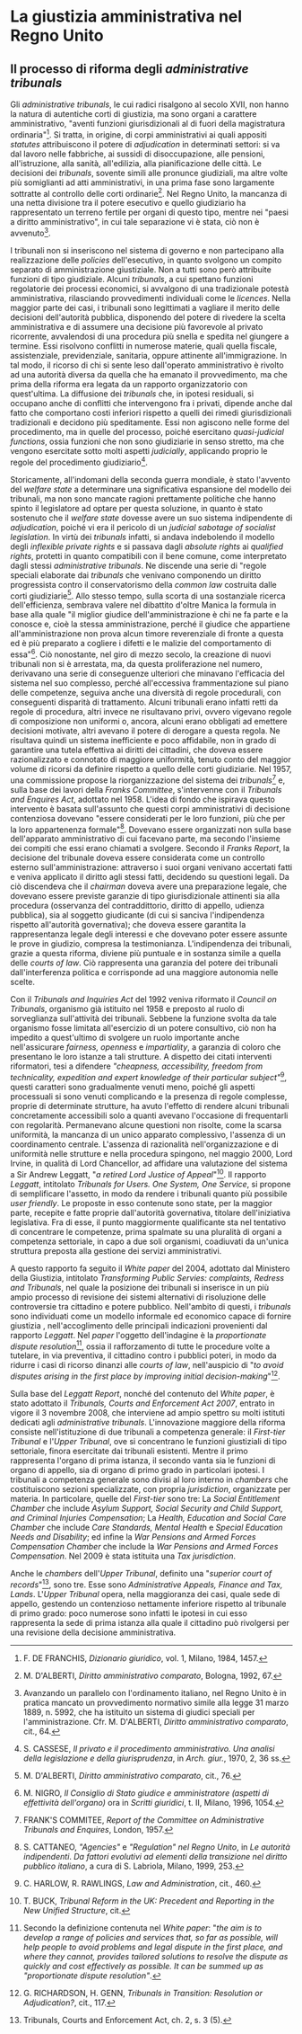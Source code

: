 # La giustizia amministrativa nel Regno Unito

## Il processo di riforma degli _administrative tribunals_

Gli _administrative tribunals_, le cui radici risalgono al secolo XVII, non hanno la natura di autentiche corti di giustizia, ma sono organi a carattere amministrativo, "aventi funzioni giurisdizionali al di fuori della magistratura ordinaria"[^1]. Si tratta, in origine, di corpi amministrativi ai quali appositi _statutes_ attribuiscono il potere di _adjudication_ in determinati settori: si va dal lavoro nelle fabbriche, ai sussidi di disoccupazione, alle pensioni, all'istruzione, alla sanità, all'edilizia, alla pianificazione delle città. Le decisioni dei _tribunals_, sovente simili alle pronunce giudiziali, ma altre volte più somiglianti ad atti amministrativi, in una prima fase sono largamente sottratte al controllo delle corti ordinarie[^2]. Nel Regno Unito, la mancanza di una netta divisione tra il potere esecutivo e quello giudiziario ha rappresentato un terreno fertile per organi di questo tipo, mentre nei "paesi a diritto amministrativo", in cui tale separazione vi è stata, ciò non è avvenuto[^3]. 

I tribunali non si inseriscono nel sistema di governo e non partecipano alla realizzazione delle _policies_ dell'esecutivo, in quanto svolgono un compito separato di amministrazione giustiziale. Non a tutti sono però attribuite funzioni di tipo giudiziale. Alcuni _tribunals_, a cui spettano funzioni regolatorie dei processi economici, si avvalgono di una tradizionale potestà amministrativa, rilasciando provvedimenti individuali come le _licences_. Nella maggior parte dei casi, i tribunali sono legittimati a vagliare il merito delle decisioni dell'autorità pubblica, disponendo del potere di rivedere la scelta amministrativa e di assumere una decisione più favorevole al privato ricorrente, avvalendosi di una procedura più snella e spedita nel giungere a termine. Essi risolvono conflitti in numerose materie, quali quella fiscale, assistenziale, previdenziale, sanitaria, oppure attinente all'immigrazione. In tal modo, il ricorso di chi si sente leso dall'operato amministrativo è rivolto ad una autorità diversa da quella che ha emanato il provvedimento, ma che prima della riforma era legata da un rapporto organizzatorio con quest'ultima. La diffusione dei _tribunals_ che, in ipotesi residuali, si occupano anche di conflitti che intervengono fra i privati, dipende anche dal fatto che comportano costi inferiori rispetto a quelli dei rimedi giurisdizionali tradizionali e decidono più speditamente. Essi non agiscono nelle forme del procedimento, ma in quelle del processo, poiché esercitano _quasi-judicial functions_, ossia funzioni che non sono giudiziarie in senso stretto, ma che vengono esercitate sotto molti aspetti _judicially_, applicando proprio le regole del procedimento giudiziario[^4]. 

Storicamente, all'indomani della seconda guerra mondiale, è stato l'avvento del _welfare state_ a determinare una significativa espansione del modello dei tribunali, ma non sono mancate ragioni prettamente politiche che hanno spinto il legislatore ad optare per questa soluzione, in quanto è stato sostenuto che il _welfare state_ dovesse avere un suo sistema indipendente di _adjudication_, poiché vi era il pericolo di un _judicial sabotage of socialist legislation_. In virtù dei _tribunals_ infatti, si andava indebolendo il modello degli _inflexible private rights_ e si passava dagli _absolute rights_ ai _qualified rights_, protetti in quanto compatibili con il bene comune, come interpretato dagli stessi _administrative tribunals_. Ne discende una serie di "regole speciali elaborate dai _tribunals_ che venivano componendo un diritto progressista contro il conservatorismo della _common law_ costruita dalle corti giudiziarie[^5]. Allo stesso tempo, sulla scorta di una sostanziale ricerca dell'efficienza, sembrava valere nel dibattito d'oltre Manica la formula in base alla quale "il miglior giudice dell'amministrazione è chi ne fa parte e la conosce e, cioè la stessa amministrazione, perché il giudice  che appartiene all'amministrazione non prova alcun timore reverenziale di fronte a questa ed è più preparato a cogliere i difetti e le malizie del comportamento di essa"[^6]. Ciò nonostante, nel giro di mezzo secolo, la creazione di nuovi tribunali non si è arrestata, ma, da questa proliferazione nel numero, derivavano una serie di conseguenze ulteriori che minavano l'efficacia del sistema nel suo complesso, perché all'eccessiva frammentazione sul piano delle competenze, seguiva anche una diversità di regole procedurali, con conseguenti disparità di trattamento. Alcuni tribunali erano infatti retti da regole di procedura, altri invece ne risultavano privi, ovvero vigevano regole di composizione non uniformi o, ancora, alcuni erano obbligati ad emettere decisioni motivate, altri avevano il potere di derogare a questa regola. Ne risultava quindi un sistema inefficiente e poco affidabile, non in grado di garantire una tutela effettiva ai diritti dei cittadini, che doveva essere razionalizzato e connotato di maggiore uniformità, tenuto conto del maggior volume di ricorsi da definire rispetto a quello delle corti giudiziarie. Nel 1957, una commissione propose la riorganizzazione del sistema dei _tribunals_[^7] e, sulla base dei lavori della _Franks Committee_, s'intervenne con il _Tribunals and Enquires Act_, adottato nel 1958. L'idea di fondo che ispirava questo intervento è basata sull'assunto che questi corpi amministrativi di decisione contenziosa dovevano "essere considerati per le loro funzioni, più che per la loro appartenenza formale"[^8]. Dovevano essere organizzati non sulla base dell'apparato amministrativo di cui facevano parte, ma secondo l'insieme dei compiti che essi erano chiamati a svolgere.
Secondo il _Franks Report_, la decisione del tribunale doveva essere considerata come un controllo esterno sull'amministrazione: attraverso i suoi organi venivano accertati fatti e veniva applicato il diritto agli stessi fatti, decidendo su questioni legali. Da ciò discendeva che il _chairman_ doveva avere una preparazione legale, che dovevano essere previste garanzie di tipo giurisdizionale attinenti sia alla procedura (osservanza del contraddittorio, diritto di appello, udienza pubblica), sia al soggetto giudicante (di cui si sanciva l'indipendenza rispetto all'autorità governativa); che doveva essere garantita la rappresentanza legale degli interessi e che dovevano poter essere assunte le prove in giudizio, compresa la testimonianza. L'indipendenza dei tribunali, grazie a questa riforma, diviene più puntuale e in sostanza simile a quella delle _courts of law_. Ciò rappresenta una garanzia del potere dei tribunali dall'interferenza politica e corrisponde ad una maggiore autonomia nelle scelte.

Con il _Tribunals and Inquiries Act_ del 1992 veniva riformato il _Council on Tribunals_, organismo già istituito nel 1958 e preposto al ruolo di sorveglianza sull'attività dei tribunali. Sebbene la funzione svolta da tale organismo fosse limitata all'esercizio di un potere consultivo, ciò non ha impedito a quest'ultimo di svolgere un ruolo importante anche nell'assicurare _fairness, openness_ e _impartiality_,  a garanzia di coloro che presentano le loro istanze a tali strutture. A dispetto dei citati interventi riformatori, tesi a difendere _"cheapness, accessibility, freedom from technicality, expedition and expert knowledge of their particular subject"_[^9], questi caratteri sono gradualmente venuti meno, poiché gli aspetti processuali si sono venuti complicando e la presenza di regole complesse, proprie di determinate strutture, ha avuto l'effetto di rendere alcuni tribunali concretamente accessibili solo a quanti avevano l'occasione di frequentarli con regolarità. Permanevano alcune questioni non risolte, come la scarsa uniformità, la mancanza di un unico apparato complessivo, l'assenza di un coordinamento centrale. L'assenza di razionalità nell'organizzazione e di uniformità nelle strutture e nella procedura spingono, nel maggio 2000, Lord Irvine, in qualità di Lord Chancellor, ad affidare una valutazione del sistema a Sir Andrew Leggatt, "_a retired Lord Justice of Appeal_"[^10]. Il rapporto _Leggatt_, intitolato _Tribunals for Users. One System, One Service_, si propone di semplificare l'assetto, in modo da rendere i tribunali quanto più possibile _user friendly_. Le proposte in esso contenute sono state, per la maggior parte, recepite e fatte proprie dall'autorità governativa, titolare dell'iniziativa legislativa. Fra di esse, il punto maggiormente qualificante sta nel tentativo di concentrare le competenze, prima spalmate su una pluralità di organi a competenza settoriale, in capo a due soli organismi, coadiuvati da un'unica struttura preposta alla gestione dei servizi amministrativi. 

A questo rapporto fa seguito il _White paper_ del 2004, adottato dal Ministero della Giustizia, intitolato _Transforming Public Servies: complaints, Redress and Tribunals_, nel quale la posizione dei tribunali si inserisce in un più ampio processo di revisione dei sistemi alternativi di risoluzione delle controversie tra cittadino e potere pubblico. Nell'ambito di questi, i _tribunals_ sono individuati come un modello informale ed economico capace di fornire giustizia , nell'accoglimento delle principali indicazioni provenienti dal rapporto _Leggatt_. Nel _paper_ l'oggetto dell'indagine è la _proportionate dispute resolution_[^11], ossia il rafforzamento di tutte le procedure volte a tutelare, in via preventiva, il cittadino contro i pubblici poteri, in modo da ridurre i casi di ricorso dinanzi alle _courts of law_, nell'auspicio di "_to avoid disputes arising in the first place by improving initial decision-making_"[^12]. 

Sulla base del _Leggatt Report_, nonché del contenuto del _White paper_, è stato adottato il _Tribunals, Courts and Enforcement Act 2007_, entrato in vigore il 3 novembre 2008, che interviene ad ampio spettro su molti istituti dedicati agli _administrative tribunals_. L'innovazione maggiore della riforma consiste nell'istituzione di due tribunali a competenza generale: il _First-tier Tribunal_ e l'_Upper Tribunal_, ove si concentrano le funzioni giustiziali di tipo settoriale, finora esercitate dai tribunali esistenti. Mentre il primo rappresenta l'organo di prima istanza, il secondo vanta sia le funzioni di organo di appello, sia di organo di primo grado in particolari ipotesi. I tribunali a competenza generale sono divisi al loro interno in _chambers_ che costituiscono sezioni specializzate, con propria _jurisdiction_, organizzate per materia. In particolare, quelle del _First-tier_ sono tre: La _Social Entitlement Chamber_ che include _Asylum Support, Social Security and Child Support, and Criminal Injuries Compensation_; La _Health, Education and Social Care Chamber_ che include _Care Standards, Mental Health_ e _Special Education Needs and Disability_; ed infine la _War Pensions and Armed Forces Compensation Chamber_ che include la _War Pensions and Armed Forces Compensation_. Nel 2009 è stata istituita una _Tax jurisdiction_.

Anche le _chambers_ dell'_Upper Tribunal_, definito una "_superior court of records_"[^13], sono tre. Esse sono _Administrative Appeals, Finance and Tax, Lands_. L'_Upper Tribunal_ opera, nella maggioranza dei casi, quale sede di appello, gestendo un contenzioso nettamente inferiore rispetto al tribunale di primo grado: poco numerose sono infatti le ipotesi in cui esso rappresenta la sede di prima istanza alla quale il cittadino può rivolgersi per una revisione della decisione amministrativa.


<!--- {{{ NOTE: ////////////////////////////////////////// --->

[^1]: F. DE FRANCHIS, _Dizionario giuridico_, vol. 1, Milano, 1984, 1457.
[^2]: M. D'ALBERTI, _Diritto amministrativo comparato_, Bologna, 1992, 67.
[^3]: Avanzando un parallelo con l'ordinamento italiano, nel Regno Unito è in pratica mancato un provvedimento normativo simile alla legge 31 marzo 1889, n. 5992, che ha istituito un sistema di giudici speciali per l'amministrazione. Cfr. M. D'ALBERTI, _Diritto amministrativo comparato_, cit., 64.
[^4]: S. CASSESE, _Il privato e il procedimento amministrativo. Una analisi della legislazione e della giurisprudenza_, in _Arch. giur._, 1970, 2, 36 ss.
[^5]: M. D'ALBERTI, _Diritto amministrativo comparato_, cit., 76.
[^6]: M. NIGRO, _Il Consiglio di Stato giudice e amministratore (aspetti di effettività dell'organo)_ ora in _Scritti giuridici_, t. II, Milano, 1996, 1054.
[^7]: FRANK'S COMMITEE, _Report of the Committee on Administrative Tribunals and Enquires_, London, 1957.
[^8]: S. CATTANEO, _"Agencies"_ e _"Regulation" nel Regno Unito_, in _Le autorità indipendenti_. _Da fattori evolutivi ad elementi della transizione nel diritto pubblico italiano_, a cura di S. Labriola, Milano, 1999, 253.
[^9]: C. HARLOW, R. RAWLINGS, _Law and Administration_, cit., 460.
[^10]: T. BUCK, _Tribunal Reform in the UK: Precedent and Reporting in the New Unified Structure_, cit.
[^11]: Secondo la definizione contenuta nel _White paper_: "_the aim is to develop a range of policies and services that, so far as possible, will help people to avoid problems and legal dispute in the first place, and where they cannot, provides tailored solutions to resolve the dispute as quickly and cost effectively as possible. It can be summed up as "proportionate dispute resolution"_.
[^12]: G. RICHARDSON, H. GENN, _Tribunals in Transition: Resolution or Adjudication?_, cit., 117.
[^13]: Tribunals, Courts and Enforcement Act, ch. 2, s. 3 (5).







<!--- }}} //////////////////////////////////////////////// --->



<!--- {{{TODO: index.3 -------------------------------------

- Il processo di riforma degli administrative tribunals
- La procedura di Judicial review 
- Gli ombudsmen
- Il Parliamentary and Health Service Ombudsman
- Il Local Government and Social Care Ombudsman (LGO)
- La corretta gestione delle rimostranze (principles of good complaint handling)

}}} ------------------------------------------------------- ---> 


